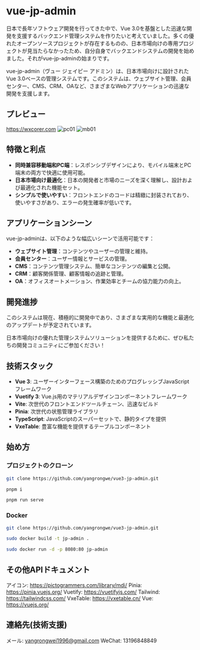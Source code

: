 # vue-jp-admin

日本で長年ソフトウェア開発を行ってきた中で、Vue 3.0を基盤とした迅速な開発を支援するバックエンド管理システムを作りたいと考えていました。多くの優れたオープンソースプロジェクトが存在するものの、日本市場向けの専用プロジェクトが見当たらなかったため、自分自身でバックエンドシステムの開発を始めました。それがvue-jp-adminの始まりです。

vue-jp-admin（ヴュー ジェイピー アドミン）は、日本市場向けに設計されたVue 3.0ベースの管理システムです。このシステムは、ウェブサイト管理、会員センター、CMS、CRM、OAなど、さまざまなWebアプリケーションの迅速な開発を支援します。

## プレビュー

https://wxcorer.com
![pc01](https://github.com/user-attachments/assets/e2073199-fe97-43e8-83ce-a568f208761d)
![mb01](https://github.com/user-attachments/assets/fda4ccab-b75e-4f62-9b97-58ba57b6775e)


## 特徴と利点

- **同時兼容移動端和PC端**：レスポンシブデザインにより、モバイル端末とPC端末の両方で快適に使用可能。
- **日本市場向け最適化**：日本の開発者と市場のニーズを深く理解し、設計および最適化された機能セット。
- **シンプルで使いやすい**：フロントエンドのコードは精緻に封装されており、使いやすさがあり、エラーの発生確率が低いです。

## アプリケーションシーン

vue-jp-adminは、以下のような幅広いシーンで活用可能です：

- **ウェブサイト管理**：コンテンツやユーザーの管理と維持。
- **会員センター**：ユーザー情報とサービスの管理。
- **CMS**：コンテンツ管理システム、簡単なコンテンツの編集と公開。
- **CRM**：顧客関係管理、顧客情報の追跡と管理。
- **OA**：オフィスオートメーション、作業効率とチームの協力能力の向上。

## 開発進捗

このシステムは現在、積極的に開発中であり、さまざまな実用的な機能と最適化のアップデートが予定されています。

日本市場向けの優れた管理システムソリューションを提供するために、ぜひ私たちの開発コミュニティにご参加ください！

## 技術スタック

- **Vue 3**: ユーザーインターフェース構築のためのプログレッシブJavaScriptフレームワーク
- **Vuetify 3**: Vue.js用のマテリアルデザインコンポーネントフレームワーク
- **Vite**: 次世代のフロントエンドツールチェーン、迅速なビルド
- **Pinia**: 次世代の状態管理ライブラリ
- **TypeScript**: JavaScriptのスーパーセットで、静的タイプを提供
- **VxeTable**: 豊富な機能を提供するテーブルコンポーネント

## 始め方

### プロジェクトのクローン

```bash
git clone https://github.com/yangrongwe/vue3-jp-admin.git

pnpm i

pnpm run serve
```

### Docker

```bash
git clone https://github.com/yangrongwe/vue3-jp-admin.git

sudo docker build -t jp-admin .

sudo docker run -d -p 8080:80 jp-admin
```

## その他APIドキュメント

アイコン: https://pictogrammers.com/library/mdi/
Pinia: https://pinia.vuejs.org/
Vuetify: https://vuetifyjs.com/
Tailwind: https://tailwindcss.com/
VxeTable: https://vxetable.cn/
Vue: https://vuejs.org/

## 連絡先(技術支援)

メール: yangrongwei1996@gmail.com
WeChat: 13196848849


